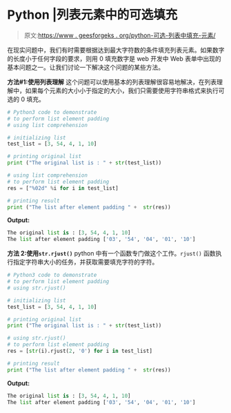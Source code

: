 # Python |列表元素中的可选填充

> 原文:[https://www . geesforgeks . org/python-可选-列表中填充-元素/](https://www.geeksforgeeks.org/python-optional-padding-in-list-elements/)

在现实问题中，我们有时需要根据达到最大字符数的条件填充列表元素。如果数字的长度小于任何字段的要求，则用 0 填充数字是 web 开发中 Web 表单中出现的基本问题之一。让我们讨论一下解决这个问题的某些方法。

**方法#1:使用列表理解**
这个问题可以使用基本的列表理解很容易地解决，在列表理解中，如果每个元素的大小小于指定的大小，我们只需要使用字符串格式来执行可选的 0 填充。

```py
# Python3 code to demonstrate 
# to perform list element padding
# using list comprehension

# initializing list  
test_list = [3, 54, 4, 1, 10]

# printing original list
print ("The original list is : " + str(test_list))

# using list comprehension
# to perform list element padding
res = ["%02d" %i for i in test_list]

# printing result 
print ("The list after element padding " +  str(res))
```

**Output:**

```py
The original list is : [3, 54, 4, 1, 10]
The list after element padding ['03', '54', '04', '01', '10']

```

**方法 2:使用`str.rjust()`**
python 中有一个函数专门做这个工作。`rjust()` 函数执行指定字符串大小的任务，并获取需要填充字符的字符。

```py
# Python3 code to demonstrate 
# to perform list element padding
# using str.rjust()

# initializing list  
test_list = [3, 54, 4, 1, 10]

# printing original list
print ("The original list is : " + str(test_list))

# using str.rjust()
# to perform list element padding
res = [str(i).rjust(2, '0') for i in test_list]

# printing result 
print ("The list after element padding " +  str(res))
```

**Output:**

```py
The original list is : [3, 54, 4, 1, 10]
The list after element padding ['03', '54', '04', '01', '10']

```